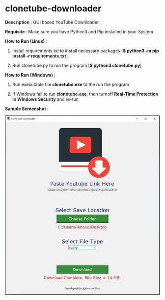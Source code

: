 
# clonetube-downloader

**Description** : GUI based YouTube Downloader

**Requisite** : Make sure you have Python3 and Pip installed in your System

**How to Run (Linux)** :

1. Install requirements.txt to install necessary packages [**$ python3 -m pip install -r requirements.txt**]

2. Run clonetube.py to run the program [**$ python3 clonetube.py**]

**How to Run (Windows)** :

1. Run executable file **clonetube.exe** to the run the program

2. If Windows fail to run **clonetube.exe**, then turnoff **Real-Time Protection in Windows Security** and re-run

**Sample Screenshot** :

![](screenshot.png)
